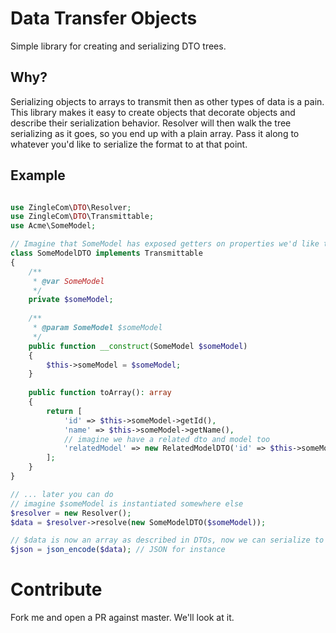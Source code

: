 Data Transfer Objects
=====================

Simple library for creating and serializing DTO trees.

## Why?

Serializing objects to arrays to transmit then as other types of data is a pain. This 
library makes it easy to create objects that decorate objects and describe their
serialization behavior. Resolver will then walk the tree serializing as it goes, so 
you end up with a plain array. Pass it along to whatever you'd like to serialize the
format to at that point.

## Example

~~~ php

use ZingleCom\DTO\Resolver;
use ZingleCom\DTO\Transmittable;
use Acme\SomeModel;

// Imagine that SomeModel has exposed getters on properties we'd like to serialize
class SomeModelDTO implements Transmittable
{
    /**
     * @var SomeModel
     */
    private $someModel;
    
    /**
     * @param SomeModel $someModel
     */
    public function __construct(SomeModel $someModel)
    {
        $this->someModel = $someModel;
    }
    
    public function toArray(): array
    {
        return [
            'id' => $this->someModel->getId(),
            'name' => $this->someModel->getName(),
            // imagine we have a related dto and model too
            'relatedModel' => new RelatedModelDTO('id' => $this->someModel->getRelatedModel()),
        ];
    }
}

// ... later you can do 
// imagine $someModel is instantiated somewhere else
$resolver = new Resolver();
$data = $resolver->resolve(new SomeModelDTO($someModel)); 

// $data is now an array as described in DTOs, now we can serialize to whatever
$json = json_encode($data); // JSON for instance
~~~

# Contribute

Fork me and open a PR against master. We'll look at it.
